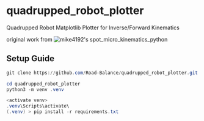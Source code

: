 # quadrupped_robot_plotter
Quadrupped Robot Matplotlib Plotter for Inverse/Forward Kinematics

original work from ![mike4192's spot_micro_kinematics_python](https://github.com/mike4192/spot_micro_kinematics_python)

## Setup Guide

```powershell
git clone https://github.com/Road-Balance/quadrupped_robot_plotter.git

cd quadrupped_robot_plotter
python3 -m venv .venv

<activate venv>
.venv\Scripts\activate\
(.venv) > pip install -r requirements.txt

```